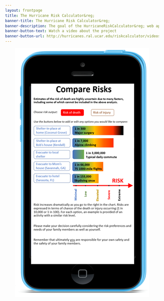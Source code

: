 ```yaml
---
layout: frontpage
title: The Hurricane Risk Calculator&reg;
banner-title: The Hurricane Risk Calculator&reg;
banner-description: The goal of the HurricaneRiskCalculator&reg; web app is to provide a localized and personalized assessment of the risks posed by hurricane winds and then to translate this into a form that people can use to make informed decisions about preparation and evacuation. This project is building a cloud-based data and content delivery infrastructure to support a wide range of mobile apps built around the new probabilistic risk framework of the HurricaneRiskCalculator&reg;.
banner-button-text: Watch a video about the project
banner-button-url: http://hurricanes.ral.ucar.edu/riskcalculator/videos/HRC_5.mp4
---
```


<img src="/images/risk_comparison.png" alt="Image of output from the Hurricane Risk Calculator simulated as being displayed on a mobile phone screen. This image shows a comparison of the risks of various options rangding from sheltering in place to evacuating to a local shelter to evacuating to a distant location. Because evacuation by car also poses risks, the best option for this scenario would be for the resident to evacuate to a local shelter." style="display: block; margin: auto;">
